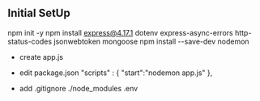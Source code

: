## Initial SetUp

npm init -y
npm install express@4.17.1 dotenv express-async-errors http-status-codes jsonwebtoken mongoose
npm install --save-dev nodemon

- create app.js

- edit package.json
    "scripts" : {
        "start":"nodemon app.js"
    },
    
- add .gitignore
    ./node_modules
    .env


